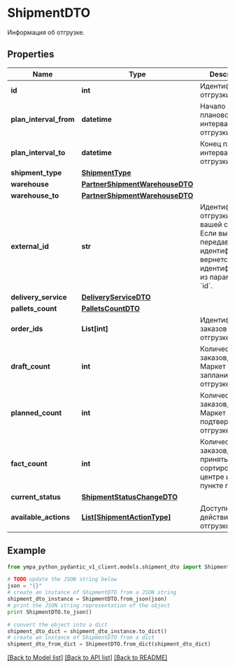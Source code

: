 # ShipmentDTO

Информация об отгрузке.

## Properties
Name | Type | Description | Notes
------------ | ------------- | ------------- | -------------
**id** | **int** | Идентификатор отгрузки. | [optional] 
**plan_interval_from** | **datetime** | Начало планового интервала отгрузки. | [optional] 
**plan_interval_to** | **datetime** | Конец планового интервала отгрузки. | [optional] 
**shipment_type** | [**ShipmentType**](ShipmentType.md) |  | [optional] 
**warehouse** | [**PartnerShipmentWarehouseDTO**](PartnerShipmentWarehouseDTO.md) |  | [optional] 
**warehouse_to** | [**PartnerShipmentWarehouseDTO**](PartnerShipmentWarehouseDTO.md) |  | [optional] 
**external_id** | **str** | Идентификатор отгрузки в вашей системе. Если вы еще не передавали идентификатор, вернется идентификатор из параметра &#x60;id&#x60;. | [optional] 
**delivery_service** | [**DeliveryServiceDTO**](DeliveryServiceDTO.md) |  | [optional] 
**pallets_count** | [**PalletsCountDTO**](PalletsCountDTO.md) |  | [optional] 
**order_ids** | **List[int]** | Идентификаторы заказов в отгрузке. | 
**draft_count** | **int** | Количество заказов, которое Маркет запланировал к отгрузке. | [optional] 
**planned_count** | **int** | Количество заказов, которое Маркет подтвердил к отгрузке. | [optional] 
**fact_count** | **int** | Количество заказов, принятых в сортировочном центре или пункте приема. | [optional] 
**current_status** | [**ShipmentStatusChangeDTO**](ShipmentStatusChangeDTO.md) |  | [optional] 
**available_actions** | [**List[ShipmentActionType]**](ShipmentActionType.md) | Доступные действия над отгрузкой. | 

## Example

```python
from ympa_python_pydantic_v1_client.models.shipment_dto import ShipmentDTO

# TODO update the JSON string below
json = "{}"
# create an instance of ShipmentDTO from a JSON string
shipment_dto_instance = ShipmentDTO.from_json(json)
# print the JSON string representation of the object
print ShipmentDTO.to_json()

# convert the object into a dict
shipment_dto_dict = shipment_dto_instance.to_dict()
# create an instance of ShipmentDTO from a dict
shipment_dto_from_dict = ShipmentDTO.from_dict(shipment_dto_dict)
```
[[Back to Model list]](../README.md#documentation-for-models) [[Back to API list]](../README.md#documentation-for-api-endpoints) [[Back to README]](../README.md)


